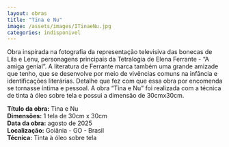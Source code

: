 ```yaml
---
layout: obras
title: "Tina e Nu"
image: /assets/images/ITinaeNu.jpg
categories: indisponivel
---
```


Obra inspirada na fotografia da representação televisiva das bonecas de Lila e Lenu, personagens principais da Tetralogia de Elena Ferrante - “A amiga genial”. A literatura de Ferrante marca também uma grande amizade que tenho, que se desenvolve por meio de vivências comuns na infância e identificações literárias. Detalhe que fez com que essa obra por encomenda se tornasse íntima e pessoal. A obra “Tina e Nu” foi realizada com a técnica de tinta à óleo sobre tela e possui a dimensão de 30cmx30cm.

**Título da obra:** Tina e Nu  
**Dimensões:** 1 tela de 30cm x 30cm  
**Data da obra:** agosto de 2025  
**Localização:** Goiânia - GO - Brasil  
**Técnica:** Tinta à óleo sobre tela  
